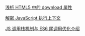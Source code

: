 [浅析 HTML5 中的 download 属性](https://zhuanlan.zhihu.com/p/58888918)

[解密 JavaScript 执行上下文](https://juejin.im/post/5cda8c8051882569223af63d)

[JS 调用栈机制与 ES6 尾调用优化介绍](https://juejin.im/post/5cd7bdcbf265da03a97b0934) 